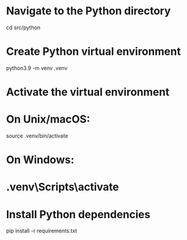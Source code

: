 # Navigate to the Python directory
cd src/python

# Create Python virtual environment
python3.9 -m venv .venv

# Activate the virtual environment
# On Unix/macOS:
source .venv/bin/activate
# On Windows:
# .venv\Scripts\activate

# Install Python dependencies
pip install -r requirements.txt
